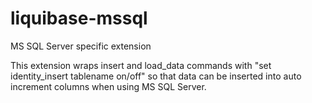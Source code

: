 liquibase-mssql
===============

MS SQL Server specific extension


This extension wraps insert and load\_data commands with "set identity\_insert tablename on/off" 
so that data can be inserted into auto increment columns when using MS SQL Server. 

